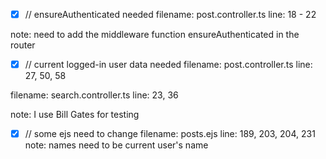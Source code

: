 * [x] // ensureAuthenticated needed
filename: post.controller.ts
line: 18 - 22

note: need to add the middleware function ensureAuthenticated in the router

* [x] // current logged-in user data needed
filename: post.controller.ts
line: 27, 50, 58

filename: search.controller.ts
line: 23, 36

note: I use Bill Gates for testing

* [x] // some ejs need to change
filename: posts.ejs
line: 189, 203, 204, 231
note: names need to be current user's name
